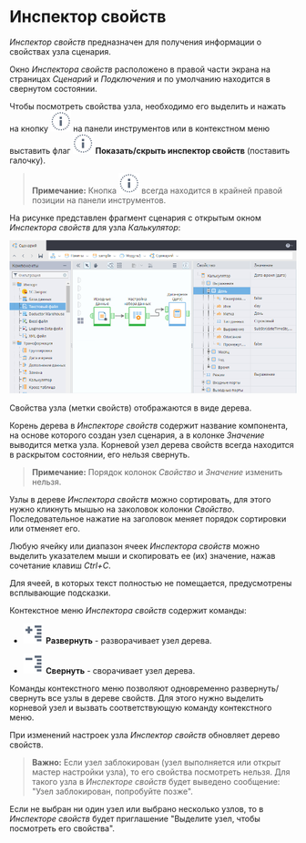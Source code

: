 # Инспектор свойств
*Инспектор свойств* предназначен для получения информации о свойствах узла сценария.

Окно *Инспектора свойств* расположено в правой части экрана на страницах *Сценарий* и *Подключения* и по умолчанию находится в свернутом состоянии.

Чтобы посмотреть свойства узла, необходимо его выделить и нажать на кнопку ![Показать/скрыть инспектор свойств](../images/icons/toolbar-controls/info_default.svg) на панели инструментов или в контекстном меню выставить флаг ![](../images/icons/toolbar-controls/info_default.svg) **Показать/скрыть инспектор свойств** (поставить галочку).

> **Примечание:** Кнопка  ![Показать/скрыть инспектор свойств](../images/icons/toolbar-controls/info_default.svg) всегда находится в крайней правой позиции на панели инструментов.

На рисунке представлен фрагмент сценария с открытым окном *Инспектора свойств* для узла *Калькулятор*:

![Инспектор свойств](./scenario-property-inspector.png)

Свойства узла (метки свойств) отображаются в виде дерева.

Корень дерева в *Инспекторе свойств* содержит название компонента, на основе которого создан узел сценария, а в колонке *Значение* выводится метка узла. Корневой узел дерева свойств всегда находится в раскрытом состоянии, его нельзя свернуть.

> **Примечание:** Порядок колонок *Свойство* и *Значение* изменить нельзя.

Узлы в дереве *Инспектора свойств* можно сортировать, для этого нужно кликнуть мышью на заколовок колонки *Свойство*. Последовательное нажатие на заголовок меняет порядок сортировки или отменяет его.

Любую ячейку или диапазон ячеек *Инспектора свойств* можно выделить указателем мыши и скопировать ее (их) значение, нажав сочетание клавиш *Ctrl+C*.

Для ячеей, в которых текст полностью не помещается, предусмотрены всплывающие подсказки.

Контекстное меню *Инспектора свойств* содержит команды:

* ![](../images/icons/toolbar-controls/open-all_default.svg) **Развернуть** - разворачивает узел дерева.

* ![](../images/icons/toolbar-controls/collapce-all_default.svg) **Свернуть** - сворачивает узел дерева.

Команды контекстного меню позволяют одновременно развернуть/свернуть все узлы в дереве свойств. Для этого нужно выделить корневой узел и вызвать соответствующую команду контекстного меню.

При изменений настроек узла *Инспектор свойств* обновляет дерево свойств.

> **Важно:** Если узел заблокирован (узел выполняется или открыт мастер настройки узла), то его свойства посмотреть нельзя. Для такого узла в *Инспекторе свойств* будет выведено сообщение: "Узел заблокирован, попробуйте позже".

Если не выбран ни один узел или выбрано несколько узлов, то в *Инспекторе свойств* будет приглашение "Выделите узел, чтобы посмотреть его свойства".



 
